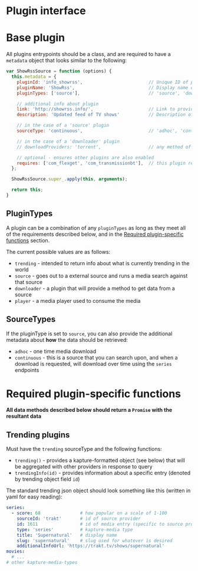 # Plugin interface

# Base plugin

All plugins entrypoints should be a class, and are required to have a `metadata` object that looks similar to the following:

```js
var ShowRssSource = function (options) {
  this.metadata = {
    pluginId: 'info_showrss',                         // Unique ID of plugin
    pluginName: 'ShowRss',                            // Display name of plugin
    pluginTypes: ['source'],                          // 'source', 'downloader', 'player', 'trending'

    // additional info about plugin
    link: 'http://showrss.info/',                     // Link to provider site
    description: 'Updated feed of TV shows'           // Description of plugin provider

    // in the case of a 'source' plugin
    sourceType: 'continuous',                         // 'adhoc', 'continuous'

    // in the case of a 'downloader' plugin
    // downloadProviders: 'torrent',                  // any method of download this plugin can handle

    // optional - ensures other plugins are also enabled
    requires: ['com_flexget', 'com_transmissionbt'],  // this plugin requires the flexget plugin
  };

  ShowRssSource.super_.apply(this, arguments);

  return this;
}
```


## PluginTypes

A plugin can be a combination of any `pluginTypes` as long as they meet all of the requirements described below, and in the [Required plugin-specific functions](#Required-plugin-specific-functions) section.

The current possible values are as follows:

- `trending` - intended to return info about what is currently trending in the world
- `source` - goes out to a external source and runs a media search against that source
- `downloader` - a plugin that will provide a method to get data from a source
- `player` - a media player used to consume the media

## SourceTypes

If the pluginType is set to `source`, you can also provide the additional metadata about **how** the data should be retrieved:

- `adhoc` - one time media download
- `continuous` - this is a source that you can search upon, and when a download is requested, will download over time using the `series` endpoints


# Required plugin-specific functions

**All data methods described below should return a `Promise` with the resultant data**

## Trending plugins

Must have the `trending` sourceType and the following functions:

- `trending()` - provides a kapture-formatted object (see below) that will be aggregated with other providers in response to query
- `trendingInfo(id)` - provides information about a specific entry (denoted by trending object field `id`)

The standard trending json object should look something like this (written in yaml for easy reading):

```yaml
series:
  - score: 68               # how popular on a scale of 1-100
    sourceId: 'trakt'       # id of source provider
    id: 1611                # id of media entry (specific to source provider)
    type: 'series'          # kapture-media type
    title: 'Supernatural'   # display name
    slug: 'supernatural'    # slug used for whatever is desired
    additionalInfoUrl: 'https://trakt.tv/shows/supernatural'
movies:
  # ...
# other kapture-media-types
```
